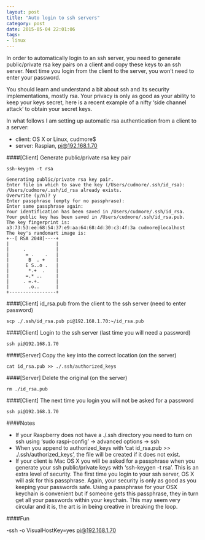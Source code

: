 ```yaml
---
layout: post
title: "Auto login to ssh servers"
category: post
date: 2015-05-04 22:01:06
tags:
- linux
---
```


In order to automatically login to an ssh server, you need to generate public/private rsa key pairs on a client and copy these keys to an ssh server. Next time you login from the client to the server, you won’t need to enter your password.

You should learn and understand a bit about ssh and its security implementations, mostly rsa. Your privacy is only as good as your ability to keep your keys secret, here is a recent example of a nifty ‘side channel attack‘ to obtain your secret keys.

In what follows I am setting up automatic rsa authentication from a client to a server:

- client: OS X or Linux, cudmore$
- server: Raspian, pi@192.168.1.70

####[Client] Generate public/private rsa key pair

    ssh-keygen -t rsa

	Generating public/private rsa key pair.
	Enter file in which to save the key (/Users/cudmore/.ssh/id_rsa): 
	/Users/cudmore/.ssh/id_rsa already exists.
	Overwrite (y/n)? y
	Enter passphrase (empty for no passphrase): 
	Enter same passphrase again: 
	Your identification has been saved in /Users/cudmore/.ssh/id_rsa.
	Your public key has been saved in /Users/cudmore/.ssh/id_rsa.pub.
	The key fingerprint is:
	a3:73:53:ee:68:54:37:e9:aa:64:68:4d:30:c3:4f:3a cudmore@localhost
	The key's randomart image is:
	+--[ RSA 2048]----+
	|                 |
	|     .           |
	|      = .    .   |
	|       B  . +    |
	|      E S..o .   |
	|       *.+  .    |
	|      =.* ..     |
	|     . =.+.      |
	|       .o..      |
	+-----------------+

####[Client] id_rsa.pub from the client to the ssh server (need to enter password)

    scp ./.ssh/id_rsa.pub pi@192.168.1.70:~/id_rsa.pub

####[Client] Login to the ssh server (last time you will need a password)

    ssh pi@192.168.1.70

####[Server] Copy the key into the correct location (on the server)

    cat id_rsa.pub >> ./.ssh/authorized_keys

####[Server] Delete the original (on the server)

    rm ./id_rsa.pub

####[Client] The next time you login you will not be asked for a password

    ssh pi@192.168.1.70

####Notes

- If your Raspberry does not have a ./.ssh directory you need to turn on ssh using ‘sudo raspi-config’ -> advanced options -> ssh
- When you append to authorized_keys with ‘cat id_rsa.pub >> ./.ssh/authorized_keys’, the file will be created if it does not exist.
- If your client is Mac OS X you will be asked for a passphrase when you generate your ssh public/private keys with ‘ssh-keygen -t rsa’. This is an extra level of security. The first time you login to your ssh server, OS X will ask for this passphrase. Again, your security is only as good as you keeping your passwords safe. Using a passphrase for your OSX keychain is convenient but if someone gets this passphrase, they in turn get all your passwords within your keychain. This may seem very circular and it is, the art is in being creative in breaking the loop.

####Fun

-ssh -o VisualHostKey=yes pi@192.168.1.70